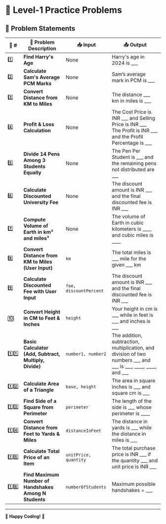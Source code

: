 # 🌟 Level-1 Practice Problems

## 📌 Problem Statements

| 🔢 # | 📝 Problem Description | 📥 Input | 📤 Output |
|------|------------------------|---------|----------|
| 1️⃣ | **Find Harry's Age** | None | Harry's age in 2024 is ___ |
| 2️⃣ | **Calculate Sam's Average PCM Marks** | None | Sam’s average mark in PCM is ___ |
| 3️⃣ | **Convert Distance from KM to Miles** | None | The distance ___ km in miles is ___ |
| 4️⃣ | **Profit & Loss Calculation** | None | The Cost Price is INR ___ and Selling Price is INR ___<br> The Profit is INR ___ and the Profit Percentage is ___ |
| 5️⃣ | **Divide 14 Pens Among 3 Students Equally** | None | The Pen Per Student is ___ and the remaining pens not distributed are ___ |
| 6️⃣ | **Calculate Discounted University Fee** | None | The discount amount is INR ___ and the final discounted fee is INR ___ |
| 7️⃣ | **Compute Volume of Earth in km³ and miles³** | None | The volume of Earth in cubic kilometers is ____ and cubic miles is ____ |
| 8️⃣ | **Convert Distance from KM to Miles (User Input)** | `km` | The total miles is ___ mile for the given ___ km |
| 9️⃣ | **Calculate Discounted Fee with User Input** | `fee, discountPercent` | The discount amount is INR ___ and the final discounted fee is INR ___ |
| 🔟 | **Convert Height in CM to Feet & Inches** | `height` | Your height in cm is ___ while in feet is ___ and inches is ___ |
| 1️⃣1️⃣ | **Basic Calculator (Add, Subtract, Multiply, Divide)** | `number1, number2` | The addition, subtraction, multiplication, and division of two numbers ___ and ___ is ___, ____, ____, and ___ |
| 1️⃣2️⃣ | **Calculate Area of a Triangle** | `base, height` | The area in square inches is ___ and square cm is ___ |
| 1️⃣3️⃣ | **Find Side of a Square from Perimeter** | `perimeter` | The length of the side is ___ whose perimeter is ____ |
| 1️⃣4️⃣ | **Convert Distance from Feet to Yards & Miles** | `distanceInFeet` | The distance in yards is ___ while the distance in miles is ___ |
| 1️⃣5️⃣ | **Calculate Total Price of an Item** | `unitPrice, quantity` | The total purchase price is INR ___ if the quantity ___ and unit price is INR ___ |
| 1️⃣6️⃣ | **Find Maximum Number of Handshakes Among N Students** | `numberOfStudents` | Maximum possible handshakes = ___ |

---

🚀 **Happy Coding!** 🎯
